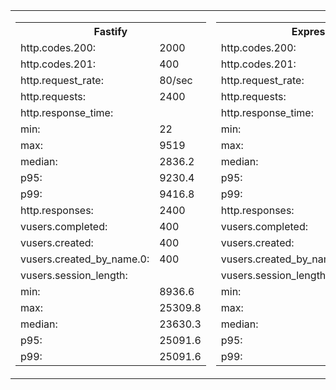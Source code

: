 <table>
           <tr>
              <td>
                <table>
                  <tr>
                    <th colspan="2">Fastify</th>
                  </tr>
                  <tr>
                    <td>http.codes.200:</td>
                    <td>2000</td>
                  </tr>
                  <tr>
                    <td>http.codes.201:</td>
                    <td>400</td>
                  </tr>
                  <tr>
                    <td>http.request_rate:</td>
                    <td>80/sec</td>
                  </tr>
                  <tr>
                    <td>http.requests:</td>
                    <td>2400</td>
                  </tr>
                  <tr>
                    <td colspan="2">http.response_time:</td>
                  </tr>
                  <tr>
                    <td>min:</td>
                    <td>22</td>
                  </tr>
                  <tr>
                    <td>max:</td>
                    <td>9519</td>
                  </tr>
                  <tr>
                    <td>median:</td>
                    <td>2836.2</td>
                  </tr>
                  <tr>
                    <td>p95:</td>
                    <td>9230.4</td>
                  </tr>
                  <tr>
                    <td>p99:</td>
                    <td>9416.8</td>
                  </tr>
                  <tr>
                    <td>http.responses:</td>
                    <td>2400</td>
                  </tr>
                  <tr>
                    <td>vusers.completed:</td>
                    <td>400</td>
                  </tr>
                  <tr>
                    <td>vusers.created:</td>
                    <td>400</td>
                  </tr>
                  <tr>
                    <td>vusers.created_by_name.0:</td>
                    <td>400</td>
                  </tr>
                  <tr>
                    <td colspan="2">vusers.session_length:</td>
                  </tr>
                  <tr>
                    <td>min:</td>
                    <td>8936.6</td>
                  </tr>
                  <tr>
                    <td>max:</td>
                    <td>25309.8</td>
                  </tr>
                  <tr>
                    <td>median:</td>
                    <td>23630.3</td>
                  </tr>
                  <tr>
                    <td>p95:</td>
                    <td>25091.6</td>
                  </tr>
                  <tr>
                    <td>p99:</td>
                    <td>25091.6</td>
                  </tr>
                </table>
              </td>
              <td>
                <table>
                  <tr>
                    <th colspan="2">Express</th>
                  </tr>
                  <tr>
                    <td>http.codes.200:</td>
                    <td>2000</td>
                  </tr>
                  <tr>
                    <td>http.codes.201:</td>
                    <td>400</td>
                  </tr>
                  <tr>
                    <td>http.request_rate:</td>
                    <td>80/sec</td>
                  </tr>
                  <tr>
                    <td>http.requests:</td>
                    <td>2400</td>
                  </tr>
                  <tr>
                    <td colspan="2">http.response_time:</td>
                  </tr>
                  <tr>
                    <td>min:</td>
                    <td>35</td>
                  </tr>
                  <tr>
                    <td>max:</td>
                    <td>9704</td>
                  </tr>
                  <tr>
                    <td>median:</td>
                    <td>3011.6</td>
                  </tr>
                  <tr>
                    <td>p95:</td>
                    <td>9416.8</td>
                  </tr>
                  <tr>
                    <td>p99:</td>
                    <td>9607.1</td>
                  </tr>
                  <tr>
                    <td>http.responses:</td>
                    <td>2400</td>
                  </tr>
                  <tr>
                    <td>vusers.completed:</td>
                    <td>400</td>
                  </tr>
                  <tr>
                    <td>vusers.created:</td>
                    <td>400</td>
                  </tr>
                  <tr>
                    <td>vusers.created_by_name.0:</td>
                    <td>400</td>
                  </tr>
                  <tr>
                    <td colspan="2">vusers.session_length:</td>
                  </tr>
                  <tr>
                    <td>min:</td>
                    <td>13760.4</td>
                  </tr>
                  <tr>
                    <td>max:</td>
                    <td>26641.7</td>
                  </tr>
                  <tr>
                    <td>median:</td>
                    <td>25091.6</td>
                  </tr>
                  <tr>
                    <td>p95:</td>
                    <td>26643.2</td>
                  </tr>
                  <tr>
                    <td>p99:</td>
                    <td>26643.2</td>
                  </tr>
                </table>
              </td>
            </tr>
          </table>
